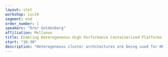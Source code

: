```yaml
---
layout: slot
workshop: isc19
segment: end
order_number: 1
speakers: "Dror Goldenberg"
affiliation: Mellanox
title: Enabling Heterogeneous High Performance Containerized Platforms
start: "16:30"
description: "Heterogeneous cluster architectures are being used for HPC, data science, scientific and ML/DL/AI and other applications. Such platforms leverage high speed, low latency and smart interconnects to work optimally. RDMA has been a de-facto networking technology along with GPUDirect to accelerates CPU to CPU, CPU to GPU and GPU to GPU communications. When such applications are containerized, it poses challenges on configuring, deploying and orchestrating the system devices. In this session, we will discuss the challenges, how to enable containerized application using GPUDirect and RDMA in a Kubernetes cluster."
---
```

